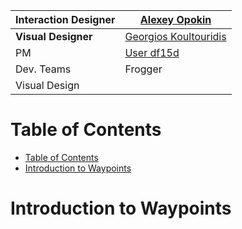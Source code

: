 


| **Interaction Designer** | [Alexey Opokin](https://tomtom.atlassian.net/wiki/people/70121:e8cb7861-9079-4b92-b96d-bfe8cd882680?ref=confluence) |
|---|---|
| **Visual Designer** | [Georgios Koultouridis](https://tomtom.atlassian.net/wiki/people/5be2fd44649a737c2342afbe?ref=confluence) |
| PM | [User df15d](https://tomtom.atlassian.net/wiki/people/712020:21df55db-e2f3-42b4-a0a2-5a9d4efdf15d?ref=confluence) |
| Dev. Teams | Frogger |
| Visual Design |  |

Table of Contents
=================


*   [Table of Contents](#Table-of-Contents)
*   [Introduction to Waypoints](#Introduction-to-Waypoints)

Introduction to Waypoints
=========================